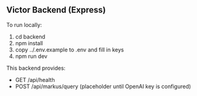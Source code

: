 
Victor Backend (Express)
------------------------

To run locally:

1. cd backend
2. npm install
3. copy ../.env.example to .env and fill in keys
4. npm run dev

This backend provides:
- GET /api/health
- POST /api/markus/query  (placeholder until OpenAI key is configured)
